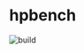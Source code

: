 # hpbench

![build](https://github.com/likewhatevs/hpbench/actions/workflows/ci.yml/badge.svg?branch=main)


